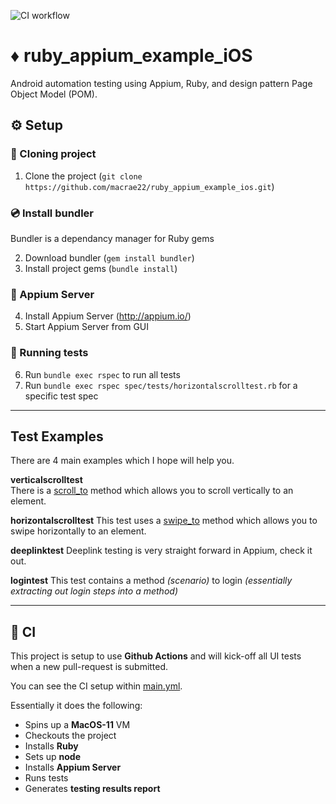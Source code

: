 ![CI workflow](https://github.com/macrae22/ruby_appium_example_ios/actions/workflows/main.yml/badge.svg)

# ♦️ ruby_appium_example_iOS
Android automation testing using Appium, Ruby, and design pattern Page Object Model (POM).

## ⚙️ Setup
### 👬 Cloning project
1. Clone the project (`git clone https://github.com/macrae22/ruby_appium_example_ios.git`)

### 💿 Install bundler
Bundler is a dependancy manager for Ruby gems</br>

2. Download bundler (`gem install bundler`)
3. Install project gems (`bundle install`)

### 💽 Appium Server
4. Install Appium Server (http://appium.io/)
5. Start Appium Server from GUI

### 🧪 Running tests
6. Run `bundle exec rspec` to run all tests
7. Run `bundle exec rspec spec/tests/horizontalscrolltest.rb` for a specific test spec

-------------------------
## Test Examples
There are 4 main examples which I hope will help you.  

**verticalscrolltest**  
There is a [scroll_to](https://github.com/macrae22/ruby_appium_example_iOS/blob/2ec14f3a01814c66148a4fc0892dbf3fa87cab23/common/common.rb#L13) method which allows you to scroll vertically to an element.

**horizontalscrolltest**
This test uses a [swipe_to](https://github.com/macrae22/ruby_appium_example_iOS/blob/2ec14f3a01814c66148a4fc0892dbf3fa87cab23/common/common.rb#L41) method which allows you to swipe horizontally to an element.

**deeplinktest**
Deeplink testing is very straight forward in Appium, check it out.

**logintest**
This test contains a method _(scenario)_ to login _(essentially extracting out login steps into a method)_

-------------------------
## 🤖 CI
This project is setup to use **Github Actions** and will kick-off all UI tests when a new pull-request is submitted.

You can see the CI setup within [main.yml](https://github.com/macrae22/ruby_appium_example_iOS/tree/main/.github/workflows).

Essentially it does the following:
* Spins up a **MacOS-11** VM
* Checkouts the project
* Installs **Ruby**
* Sets up **node**
* Installs **Appium Server**
* Runs tests
* Generates **testing results report**

